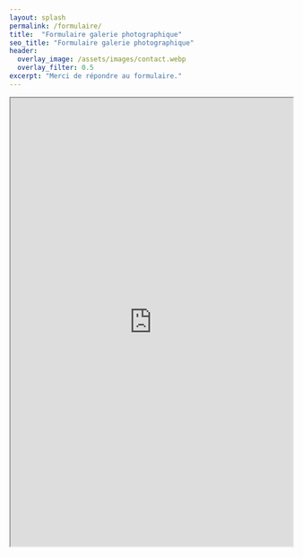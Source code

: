 ```yaml
---
layout: splash
permalink: /formulaire/
title:  "Formulaire galerie photographique"
seo_title: "Formulaire galerie photographique"
header:
  overlay_image: /assets/images/contact.webp
  overlay_filter: 0.5
excerpt: "Merci de répondre au formulaire."
---
```


<iframe src="https://framaforms.org/un-plan-de-paysage-pour-quimper-1695744793" width="100%" height="800" border="0"></iframe>
